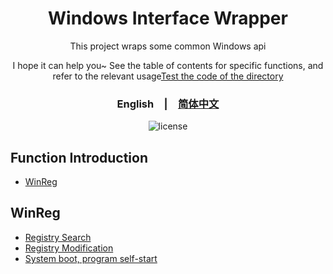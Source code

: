 <div align="center">
  <h1>Windows Interface Wrapper</h1>
  <p>This project wraps some common Windows api</p>
  <p>
    I hope it can help you~
    See the table of contents for specific functions, and refer to the relevant usage<span><a href="./Test">Test the code of the directory</a></span>
  </p>
  <p>
    <h3><span>English</span>&emsp;|&emsp;<a href="./README_zh-CN.md">简体中文</a></h3>
  </p>
  <p>
    <img src="https://img.shields.io/github/license/MrHulu/WindowApiPackage" alt="license">
  </p>
</div>

## Function Introduction

- [WinReg](#WinReg)

## WinReg

- [Registry Search](./Src/WinReg/WinRegUtil.h "WinRegUtil")
- [Registry Modification](./Src/WinReg/WinRegUtil.h "WinRegUtil")
- [System boot, program self-start](./Src/WinReg/WinRegUtil.h. "WinRegUtil")
